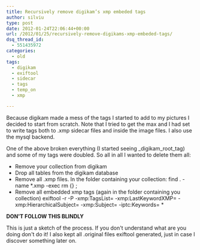 ```yaml
---
title: Recursively remove digikam’s xmp embeded tags
author: silviu
type: post
date: 2012-01-24T22:06:44+00:00
url: /2012/01/25/recursively-remove-digikams-xmp-embeded-tags/
dsq_thread_id:
  - 551435972
categories:
  - old
tags:
  - digikam
  - exiftool
  - sidecar
  - tags
  - temp_on
  - xmp

---
```

Because digikam made a mess of the tags I started to add to my pictures I decided to start from scratch. Note that I tried to get the max and I had set to write tags both to .xmp sidecar files and inside the image files. I also use the mysql backend.

One of the above broken everything (I started seeing _digikam_root_tag) and some of my tags were doubled. So all in all I wanted to delete them all:

  * Remove your collection from digikam
  * Drop all tables from the digikam database
  * Remove all .xmp files. In the folder containing your collection:
    find . -name *.xmp -exec rm {} ;
  * Remove all embedded xmp tags (again in the folder containing you collection)
    exiftool -r -P -xmp:TagsList= -xmp:LastKeywordXMP= -xmp:HierarchicalSubject= -xmp:Subject= -iptc:Keywords= *

**DON'T FOLLOW THIS BLINDLY**

This is just a sketch of the process. If you don't understand what are you doing don't do it! I also kept all .original files exiftool generated, just in case I discover something later on.

 